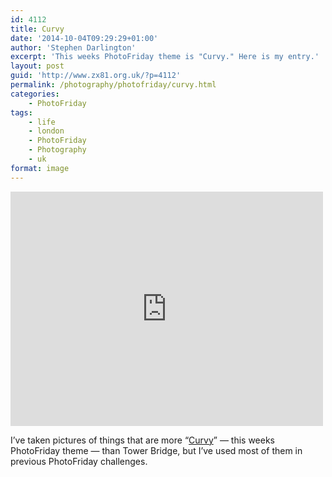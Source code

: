 ```yaml
---
id: 4112
title: Curvy
date: '2014-10-04T09:29:29+01:00'
author: 'Stephen Darlington'
excerpt: 'This weeks PhotoFriday theme is "Curvy." Here is my entry.'
layout: post
guid: 'http://www.zx81.org.uk/?p=4112'
permalink: /photography/photofriday/curvy.html
categories:
    - PhotoFriday
tags:
    - life
    - london
    - PhotoFriday
    - Photography
    - uk
format: image
---
```


<iframe allowfullscreen="" frameborder="0" height="375" loading="lazy" mozallowfullscreen="" msallowfullscreen="" oallowfullscreen="" src="https://www.flickr.com/photos/stephendarlington/14985771356/player/" webkitallowfullscreen="" width="500"></iframe>

I’ve taken pictures of things that are more “[Curvy](http://www.photofriday.com/challenge.php?id=1438)” — this weeks PhotoFriday theme — than Tower Bridge, but I’ve used most of them in previous PhotoFriday challenges.